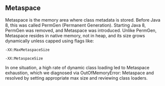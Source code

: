 ## Metaspace


Metaspace is the memory area where class metadata is stored. Before Java 8, this was called PermGen (Permanent Generation).
Starting Java 8, PermGen was removed, and Metaspace was introduced. Unlike PermGen, Metaspace resides in native memory, not in heap, and its size grows dynamically unless capped using flags like:

``-XX:MaxMetaspaceSize``

``-XX:MetaspaceSize``

In one situation, a high rate of dynamic class loading led to Metaspace exhaustion, which we diagnosed via OutOfMemoryError: Metaspace and resolved by setting appropriate max size and reviewing class loaders.

